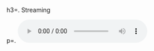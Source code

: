 h3=. Streaming



p=. <audio controls>
 <source src="http://radio.mixart-myrys.org:8000/thsf.ogg" type="audio/ogg"> 
Your browser does not support the audio element.
</audio> 

